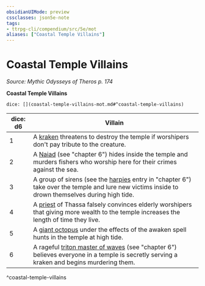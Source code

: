 ```yaml
---
obsidianUIMode: preview
cssclasses: json5e-note
tags:
- ttrpg-cli/compendium/src/5e/mot
aliases: ["Coastal Temple Villains"]
---
```

# Coastal Temple Villains
*Source: Mythic Odysseys of Theros p. 174* 

**Coastal Temple Villains**

`dice: [](coastal-temple-villains-mot.md#^coastal-temple-villains)`

| dice: d6 | Villain |
|----------|---------|
| 1 | A [kraken](kraken.md) threatens to destroy the temple if worshipers don't pay tribute to the creature. |
| 2 | A [Naiad](naiad-mot.md) (see "chapter 6") hides inside the temple and murders fishers who worship here for their crimes against the sea. |
| 3 | A group of sirens (see the [harpies](harpy.md) entry in "chapter 6") take over the temple and lure new victims inside to drown themselves during high tide. |
| 4 | A [priest](priest.md) of Thassa falsely convinces elderly worshipers that giving more wealth to the temple increases the length of time they live. |
| 5 | A [giant octopus](giant-octopus.md) under the effects of the awaken spell hunts in the temple at high tide. |
| 6 | A rageful [triton master of waves](triton-master-of-waves-mot.md) (see "chapter 6") believes everyone in a temple is secretly serving a kraken and begins murdering them. |
^coastal-temple-villains
